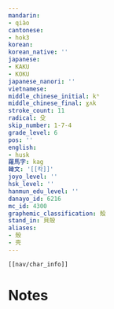 ```yaml
---
mandarin:
- qiào
cantonese:
- hok3
korean:
korean_native: ''
japanese:
- KAKU
- KOKU
japanese_nanori: ''
vietnamese:
middle_chinese_initial: kʰ
middle_chinese_final: ɣʌk
stroke_count: 11
radical: 殳
skip_number: 1-7-4
grade_level: 6
pos: ''
english:
- husk
羅馬字: kag
韓文: '[[칵]]'
joyo_level: ''
hsk_level: ''
hanmun_edu_level: ''
danayo_id: 6216
mc_id: 4300
graphemic_classification: 殻
stand_in: 貝殼
aliases:
- 殼
- 壳
---
```

```meta-bind-embed
[[nav/char_info]]
```

# Notes
